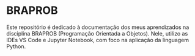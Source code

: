 # BRAPROB

Este repositório é dedicado à documentação dos meus aprendizados na disciplina BRAPROB (Programação Orientada a Objetos). Nele, utilizo as IDEs VS Code e Jupyter Notebook, com foco na aplicação da linguagem Python.
